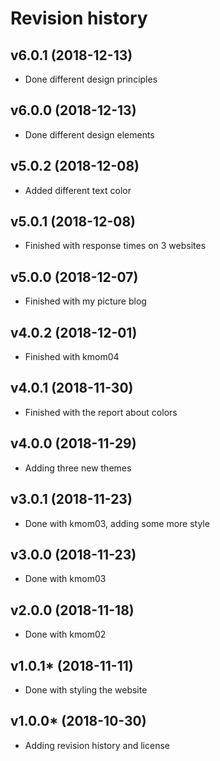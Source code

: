 Revision history
===================
v6.0.1 (2018-12-13)
---------------------
* Done different design principles

v6.0.0 (2018-12-13)
---------------------
* Done different design elements

v5.0.2 (2018-12-08)
---------------------
* Added different text color

v5.0.1 (2018-12-08)
---------------------
* Finished with response times on 3 websites

v5.0.0 (2018-12-07)
---------------------
* Finished with my picture blog

v4.0.2 (2018-12-01)
---------------------
* Finished with kmom04

v4.0.1 (2018-11-30)
---------------------
* Finished with the report about colors

v4.0.0 (2018-11-29)
---------------------
* Adding three new themes

v3.0.1 (2018-11-23)
---------------------
* Done with kmom03, adding some more style

v3.0.0 (2018-11-23)
---------------------
* Done with kmom03

v2.0.0 (2018-11-18)
---------------------
* Done with kmom02

v1.0.1* (2018-11-11)
---------------------

* Done with styling the website

v1.0.0* (2018-10-30)
---------------------

* Adding revision history and license
